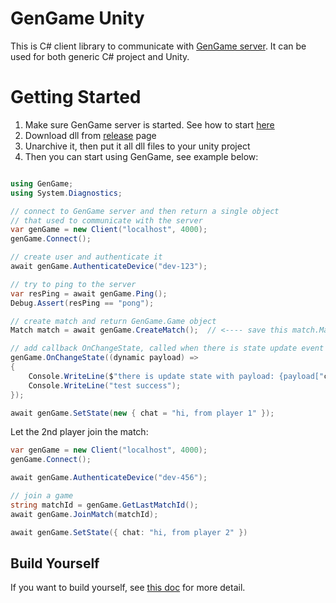 # GenGame Unity

This is C# client library to communicate with [GenGame server](https://github.com/f4th4n/gen_game). It can be used for both generic C# project and Unity.

# Getting Started

1. Make sure GenGame server is started. See how to start [here](https://github.com/f4th4n/gen_game#getting-started)
2. Download dll from [release](https://github.com/f4th4n/gen_game_unity/releases) page
3. Unarchive it, then put it all dll files to your unity project
4. Then you can start using GenGame, see example below:

```cs

using GenGame;
using System.Diagnostics;

// connect to GenGame server and then return a single object
// that used to communicate with the server
var genGame = new Client("localhost", 4000);
genGame.Connect();

// create user and authenticate it
await genGame.AuthenticateDevice("dev-123");

// try to ping to the server
var resPing = await genGame.Ping();
Debug.Assert(resPing == "pong");

// create match and return GenGame.Game object
Match match = await genGame.CreateMatch();  // <---- save this match.MatchId somewhere so you can let other player join this game

// add callback OnChangeState, called when there is state update event
genGame.OnChangeState((dynamic payload) =>
{
    Console.WriteLine($"there is update state with payload: {payload["chat"]}");
    Console.WriteLine("test success");
});

await genGame.SetState(new { chat = "hi, from player 1" });
```

Let the 2nd player join the match:

```cs
var genGame = new Client("localhost", 4000);
genGame.Connect();

await genGame.AuthenticateDevice("dev-456");

// join a game
string matchId = genGame.GetLastMatchId();
await genGame.JoinMatch(matchId);

await genGame.SetState({ chat: "hi, from player 2" })

```

## Build Yourself

If you want to build yourself, see [this doc](/dev.md) for more detail.
